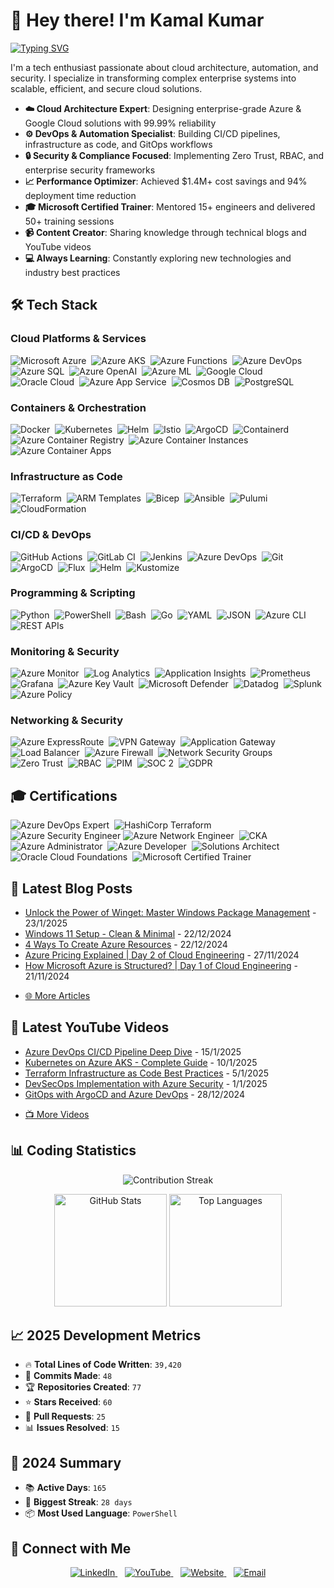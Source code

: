 <!-- markdownlint-disable MD033 -->
# 👋 Hey there! I'm Kamal Kumar

[![Typing SVG](https://readme-typing-svg.herokuapp.com?font=Fira+Code&pause=500&color=008080&width=400&lines=Lead+Cloud+Platform+Engineer;Cloud+Migration+%26+DevOps+Lead;Azure+%26+Kubernetes+Expert;Microsoft+Certified+Trainer;8%2B+Years+Experience)](https://git.io/typing-svg)

I'm a tech enthusiast passionate about cloud architecture, automation, and security. I specialize in transforming complex enterprise systems into scalable, efficient, and secure cloud solutions.

- **☁️ Cloud Architecture Expert**: Designing enterprise-grade Azure & Google Cloud solutions with 99.99% reliability
- **⚙️ DevOps & Automation Specialist**: Building CI/CD pipelines, infrastructure as code, and GitOps workflows
- **🔒 Security & Compliance Focused**: Implementing Zero Trust, RBAC, and enterprise security frameworks
- **📈 Performance Optimizer**: Achieved $1.4M+ cost savings and 94% deployment time reduction
- **🎓 Microsoft Certified Trainer**: Mentored 15+ engineers and delivered 50+ training sessions
- **📹 Content Creator**: Sharing knowledge through technical blogs and YouTube videos
- **💻 Always Learning**: Constantly exploring new technologies and industry best practices

## 🛠️ Tech Stack

### Cloud Platforms & Services

![Microsoft Azure](https://img.shields.io/badge/-Microsoft%20Azure-0078D4?style=flat-square&logo=microsoft&logoColor=white)&nbsp;
![Azure AKS](https://img.shields.io/badge/-Azure%20AKS-326CE5?style=flat-square&logo=kubernetes&logoColor=white)&nbsp;
![Azure Functions](https://img.shields.io/badge/-Azure%20Functions-0062AD?style=flat-square&logo=microsoft&logoColor=white)&nbsp;
![Azure DevOps](https://img.shields.io/badge/-Azure%20DevOps-0078D7?style=flat-square&logo=azurepipelines&logoColor=white)&nbsp;
![Azure SQL](https://img.shields.io/badge/-Azure%20SQL-CC2927?style=flat-square&logo=microsoftsqlserver&logoColor=white)&nbsp;
![Azure OpenAI](https://img.shields.io/badge/-Azure%20OpenAI-412991?style=flat-square&logo=openai&logoColor=white)&nbsp;
![Azure ML](https://img.shields.io/badge/-Azure%20ML-0078D4?style=flat-square&logo=microsoft&logoColor=white)&nbsp;
![Google Cloud](https://img.shields.io/badge/-Google%20Cloud-4285F4?style=flat-square&logo=googlecloud&logoColor=white)&nbsp;
![Oracle Cloud](https://img.shields.io/badge/-Oracle%20Cloud-F80000?style=flat-square&logo=oracle&logoColor=white)&nbsp;
![Azure App Service](https://img.shields.io/badge/-App%20Service-0078D4?style=flat-square&logo=microsoft&logoColor=white)&nbsp;
![Cosmos DB](https://img.shields.io/badge/-Cosmos%20DB-0078D4?style=flat-square&logo=microsoft&logoColor=white)&nbsp;
![PostgreSQL](https://img.shields.io/badge/-PostgreSQL-336791?style=flat-square&logo=postgresql&logoColor=white)&nbsp;

### Containers & Orchestration

![Docker](https://img.shields.io/badge/-Docker-2496ED?style=flat-square&logo=docker&logoColor=white)&nbsp;
![Kubernetes](https://img.shields.io/badge/-Kubernetes-326CE5?style=flat-square&logo=kubernetes&logoColor=white)&nbsp;
![Helm](https://img.shields.io/badge/-Helm-0F1689?style=flat-square&logo=helm&logoColor=white)&nbsp;
![Istio](https://img.shields.io/badge/-Istio-466BB0?style=flat-square&logo=istio&logoColor=white)&nbsp;
![ArgoCD](https://img.shields.io/badge/-ArgoCD-EF7B4D?style=flat-square&logo=argo&logoColor=white)&nbsp;
![Containerd](https://img.shields.io/badge/-Containerd-575757?style=flat-square&logo=containerd&logoColor=white)&nbsp;
![Azure Container Registry](https://img.shields.io/badge/-Azure%20ACR-0078D4?style=flat-square&logo=microsoftazure&logoColor=white)&nbsp;
![Azure Container Instances](https://img.shields.io/badge/-Azure%20ACI-0078D4?style=flat-square&logo=microsoftazure&logoColor=white)&nbsp;
![Azure Container Apps](https://img.shields.io/badge/-Azure%20Container%20Apps-0078D4?style=flat-square&logo=microsoftazure&logoColor=white)&nbsp;

### Infrastructure as Code

![Terraform](https://img.shields.io/badge/-Terraform-623CE4?style=flat-square&logo=terraform&logoColor=white)&nbsp;
![ARM Templates](https://img.shields.io/badge/-ARM%20Templates-0078D4?style=flat-square&logo=microsoftazure&logoColor=white)&nbsp;
![Bicep](https://img.shields.io/badge/-Bicep-0078D4?style=flat-square&logo=microsoftazure&logoColor=white)&nbsp;
![Ansible](https://img.shields.io/badge/-Ansible-EE0000?style=flat-square&logo=ansible&logoColor=white)&nbsp;
![Pulumi](https://img.shields.io/badge/-Pulumi-8A3391?style=flat-square&logo=pulumi&logoColor=white)&nbsp;
![CloudFormation](https://img.shields.io/badge/-CloudFormation-FF9900?style=flat-square&logo=amazonwebservices&logoColor=white)&nbsp;

### CI/CD & DevOps

![GitHub Actions](https://img.shields.io/badge/-GitHub%20Actions-2088FF?style=flat-square&logo=githubactions&logoColor=white)&nbsp;
![GitLab CI](https://img.shields.io/badge/-GitLab%20CI-FC6D26?style=flat-square&logo=gitlab&logoColor=white)&nbsp;
![Jenkins](https://img.shields.io/badge/-Jenkins-D24939?style=flat-square&logo=jenkins&logoColor=white)&nbsp;
![Azure DevOps](https://img.shields.io/badge/-Azure%20DevOps-0078D7?style=flat-square&logo=azuredevops&logoColor=white)&nbsp;
![Git](https://img.shields.io/badge/-Git-F05032?style=flat-square&logo=git&logoColor=white)&nbsp;
![ArgoCD](https://img.shields.io/badge/-ArgoCD-EF7B4D?style=flat-square&logo=argo&logoColor=white)&nbsp;
![Flux](https://img.shields.io/badge/-Flux-5468FF?style=flat-square&logo=fluxcd&logoColor=white)&nbsp;
![Helm](https://img.shields.io/badge/-Helm-0F1689?style=flat-square&logo=helm&logoColor=white)&nbsp;
![Kustomize](https://img.shields.io/badge/-Kustomize-326CE5?style=flat-square&logo=kubernetes&logoColor=white)&nbsp;

### Programming & Scripting

![Python](https://img.shields.io/badge/-Python-3776AB?style=flat-square&logo=python&logoColor=white)&nbsp;
![PowerShell](https://img.shields.io/badge/-PowerShell-5391FE?style=flat-square&logo=powershell&logoColor=white)&nbsp;
![Bash](https://img.shields.io/badge/-Bash-4EAA25?style=flat-square&logo=gnubash&logoColor=white)&nbsp;
![Go](https://img.shields.io/badge/-Go-00ADD8?style=flat-square&logo=go&logoColor=white)&nbsp;
![YAML](https://img.shields.io/badge/-YAML-CB171E?style=flat-square&logo=yaml&logoColor=white)&nbsp;
![JSON](https://img.shields.io/badge/-JSON-000000?style=flat-square&logo=json&logoColor=white)&nbsp;
![Azure CLI](https://img.shields.io/badge/-Azure%20CLI-0078D4?style=flat-square&logo=microsoftazure&logoColor=white)&nbsp;
![REST APIs](https://img.shields.io/badge/-REST%20APIs-02569B?style=flat-square&logo=fastapi&logoColor=white)&nbsp;

### Monitoring & Security

![Azure Monitor](https://img.shields.io/badge/-Azure%20Monitor-0078D4?style=flat-square&logo=microsoftazure&logoColor=white)&nbsp;
![Log Analytics](https://img.shields.io/badge/-Log%20Analytics-0078D4?style=flat-square&logo=microsoftazure&logoColor=white)&nbsp;
![Application Insights](https://img.shields.io/badge/-App%20Insights-0078D4?style=flat-square&logo=microsoftazure&logoColor=white)&nbsp;
![Prometheus](https://img.shields.io/badge/-Prometheus-E6522C?style=flat-square&logo=prometheus&logoColor=white)&nbsp;
![Grafana](https://img.shields.io/badge/-Grafana-F46800?style=flat-square&logo=grafana&logoColor=white)&nbsp;
![Azure Key Vault](https://img.shields.io/badge/-Azure%20Key%20Vault-0078D4?style=flat-square&logo=microsoftazure&logoColor=white)&nbsp;
![Microsoft Defender](https://img.shields.io/badge/-Microsoft%20Defender-00A4EF?style=flat-square&logo=microsoft&logoColor=white)&nbsp;
![Datadog](https://img.shields.io/badge/-Datadog-632CA6?style=flat-square&logo=datadog&logoColor=white)&nbsp;
![Splunk](https://img.shields.io/badge/-Splunk-000000?style=flat-square&logo=splunk&logoColor=white)&nbsp;
![Azure Policy](https://img.shields.io/badge/-Azure%20Policy-0078D4?style=flat-square&logo=microsoftazure&logoColor=white)&nbsp;

### Networking & Security

![Azure ExpressRoute](https://img.shields.io/badge/-ExpressRoute-0078D4?style=flat-square&logo=microsoftazure&logoColor=white)&nbsp;
![VPN Gateway](https://img.shields.io/badge/-VPN%20Gateway-0078D4?style=flat-square&logo=microsoftazure&logoColor=white)&nbsp;
![Application Gateway](https://img.shields.io/badge/-App%20Gateway-0078D4?style=flat-square&logo=microsoftazure&logoColor=white)&nbsp;
![Load Balancer](https://img.shields.io/badge/-Load%20Balancer-0078D4?style=flat-square&logo=microsoftazure&logoColor=white)&nbsp;
![Azure Firewall](https://img.shields.io/badge/-Azure%20Firewall-0078D4?style=flat-square&logo=microsoftazure&logoColor=white)&nbsp;
![Network Security Groups](https://img.shields.io/badge/-NSGs-0078D4?style=flat-square&logo=microsoftazure&logoColor=white)&nbsp;
![Zero Trust](https://img.shields.io/badge/-Zero%20Trust-0078D4?style=flat-square&logo=microsoftazure&logoColor=white)&nbsp;
![RBAC](https://img.shields.io/badge/-RBAC-0078D4?style=flat-square&logo=microsoftazure&logoColor=white)&nbsp;
![PIM](https://img.shields.io/badge/-PIM-0078D4?style=flat-square&logo=microsoftazure&logoColor=white)&nbsp;
![SOC 2](https://img.shields.io/badge/-SOC%202-FF6B6B?style=flat-square&logo=security&logoColor=white)&nbsp;
![GDPR](https://img.shields.io/badge/-GDPR-4ECDC4?style=flat-square&logo=security&logoColor=white)&nbsp;

## 🎓 Certifications

![Azure DevOps Expert](https://img.shields.io/badge/-Azure%20DevOps%20Expert%20(AZ--400)-0078D4?style=flat-square&logo=microsoftazure&logoColor=white)&nbsp;
![HashiCorp Terraform](https://img.shields.io/badge/-HashiCorp%20Terraform%20Associate-623CE4?style=flat-square&logo=terraform&logoColor=white)&nbsp;
![Azure Security Engineer](https://img.shields.io/badge/-Azure%20Security%20Engineer%20(AZ--500)-0078D4?style=flat-square&logo=microsoftazure&&nbsp;logoColor=white)
![Azure Network Engineer](https://img.shields.io/badge/-Azure%20Network%20Engineer%20(AZ--700)-0078D4?style=flat-square&logo=microsoftazure&logoColor=white)&nbsp;
![CKA](https://img.shields.io/badge/-Certified%20Kubernetes%20Administrator-326CE5?style=flat-square&logo=kubernetes&logoColor=white)&nbsp;
![Azure Administrator](https://img.shields.io/badge/-Azure%20Administrator%20(AZ--104)-0078D4?style=flat-square&logo=microsoftazure&logoColor=white)&nbsp;
![Azure Developer](https://img.shields.io/badge/-Azure%20Developer%20(AZ--204)-0078D4?style=flat-square&logo=microsoftazure&logoColor=white)&nbsp;
![Solutions Architect](https://img.shields.io/badge/-Solutions%20Architect%20(AZ--300)-0078D4?style=flat-square&logo=microsoftazure&logoColor=white)&nbsp;
![Oracle Cloud Foundations](https://img.shields.io/badge/-Oracle%20Cloud%20Foundations-F80000?style=flat-square&logo=oracle&logoColor=white)&nbsp;
![Microsoft Certified Trainer](https://img.shields.io/badge/-Microsoft%20Certified%20Trainer-0078D4?style=flat-square&logo=microsoft&logoColor=white)&nbsp;

## 📝 Latest Blog Posts

<!-- BLOG:START -->
- [Unlock the Power of Winget: Master Windows Package Management](https://devcrypted.com/everything-about-winget) - 23/1/2025
- [Windows 11 Setup - Clean & Minimal](https://devcrypted.com/desktop-setup) - 22/12/2024
- [4 Ways To Create Azure Resources](https://devcrypted.com/4-ways-to-create-azure-resource) - 22/12/2024
- [Azure Pricing Explained | Day 2 of Cloud Engineering](https://devcrypted.com/azure-pricing-explained) - 27/11/2024
- [How Microsoft Azure is Structured? | Day 1 of Cloud Engineering](https://devcrypted.com/introduction-to-azure-building-blocks) - 21/11/2024
<!-- BLOG:END -->

- [🌐 More Articles](https://devcrypted.com/archives)

## 🎥 Latest YouTube Videos

<!-- YOUTUBE:START -->
- [Azure DevOps CI/CD Pipeline Deep Dive](https://youtube.com/@devcrypted) - 15/1/2025
- [Kubernetes on Azure AKS - Complete Guide](https://youtube.com/@devcrypted) - 10/1/2025
- [Terraform Infrastructure as Code Best Practices](https://youtube.com/@devcrypted) - 5/1/2025
- [DevSecOps Implementation with Azure Security](https://youtube.com/@devcrypted) - 1/1/2025
- [GitOps with ArgoCD and Azure DevOps](https://youtube.com/@devcrypted) - 28/12/2024
<!-- YOUTUBE:END -->

- [📺 More Videos](https://youtube.com/@devcrypted)

## 📊 Coding Statistics

<div align="center">
<p align="center">
  <img src="https://streak-stats.demolab.com/?user=devcrypted&theme=radical" alt="Contribution Streak"/>
</p>
  <img height="180em" src="https://github-readme-stats.vercel.app/api?username=devcrypted&show_icons=true&theme=radical&include_all_commits=true&count_private=true" alt="GitHub Stats"/>
  <img height="180em" src="https://github-readme-stats.vercel.app/api/top-langs/?username=devcrypted&layout=compact&langs_count=7&theme=radical" alt="Top Languages"/>
</div>

## 📈 2025 Development Metrics

- 🔥 **Total Lines of Code Written**: `39,420`
- 📝 **Commits Made**: `48`
- 🏆 **Repositories Created**: `77`
- ⭐ **Stars Received**: `60`
- 🤝 **Pull Requests**: `25`
- 📊 **Issues Resolved**: `15`

## 🎯 2024 Summary

- 📚 **Active Days**: `165`
- 🚀 **Biggest Streak**: `28 days`
- 📦 **Most Used Language**: `PowerShell`

## 🤝 Connect with Me

<p align="center">
  <a href="https://linkedin.com/in/devcrypted" target="_blank">
    <img src="https://img.shields.io/badge/-LinkedIn-0077B5?style=for-the-badge&logo=linkedin&logoColor=white" alt="LinkedIn">
  </a>
  &nbsp;&nbsp;
  <a href="https://youtube.com/@devcrypted" target="_blank">
    <img src="https://img.shields.io/badge/-YouTube-FF0000?style=for-the-badge&logo=youtube&logoColor=white" alt="YouTube">
  </a>
  &nbsp;&nbsp;
  <a href="https://kamal.sh" target="_blank">
    <img src="https://img.shields.io/badge/-Website-FF7139?style=for-the-badge&logo=firefox&logoColor=white" alt="Website">
  </a>
  &nbsp;&nbsp;
  <a href="mailto:kamal.devops@outlook.com">
    <img src="https://img.shields.io/badge/-Email-D14836?style=for-the-badge&logo=gmail&logoColor=white" alt="Email">
  </a>
</p>
